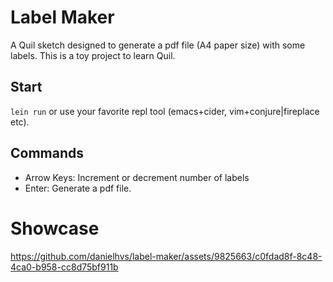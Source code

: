 Label Maker
===============


A Quil sketch designed to generate a pdf file (A4 paper size) with some labels.
This is a toy project to learn Quil.

## Start

`lein run` or use your favorite repl tool (emacs+cider, vim+conjure|fireplace etc).

## Commands

  - Arrow Keys: Increment or decrement number of labels
  - Enter: Generate a pdf file.

Showcase
===============
https://github.com/danielhvs/label-maker/assets/9825663/c0fdad8f-8c48-4ca0-b958-cc8d75bf911b

